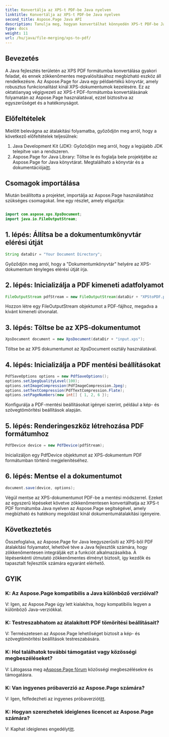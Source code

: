 ```yaml
---
title: Konvertálja az XPS-t PDF-be Java nyelven
linktitle: Konvertálja az XPS-t PDF-be Java nyelven
second_title: Aspose.Page Java API
description: Tanulja meg, hogyan konvertálhat könnyedén XPS-t PDF-be Java nyelven az Aspose.Page segítségével. Kövesse lépésenkénti útmutatónkat a hatékony dokumentumátalakítás érdekében.
type: docs
weight: 11
url: /hu/java/file-merging/xps-to-pdf/
---
```

## Bevezetés
A Java fejlesztés területén az XPS PDF formátumba konvertálása gyakori feladat, és ennek zökkenőmentes megvalósításához megbízható eszköz áll rendelkezésre. Az Aspose.Page for Java egy példaértékű könyvtár, amely robusztus funkcionalitást kínál XPS-dokumentumok kezelésére. Ez az oktatóanyag végigvezeti az XPS-t PDF-formátumba konvertálásának folyamatán az Aspose.Page használatával, ezzel biztosítva az egyszerűséget és a hatékonyságot.
## Előfeltételek
Mielőtt belevágna az átalakítási folyamatba, győződjön meg arról, hogy a következő előfeltételek teljesülnek:
1. Java Development Kit (JDK): Győződjön meg arról, hogy a legújabb JDK telepítve van a rendszeren.
2.  Aspose.Page for Java Library: Töltse le és foglalja bele projektjébe az Aspose.Page for Java könyvtárat. Megtalálható a könyvtár és a dokumentációja[itt](https://reference.aspose.com/page/java/).
## Csomagok importálása
Miután beállította a projektet, importálja az Aspose.Page használatához szükséges csomagokat. Íme egy részlet, amely eligazítja:
```java

import com.aspose.xps.XpsDocument;
import java.io.FileOutputStream;
```
## 1. lépés: Állítsa be a dokumentumkönyvtár elérési útját
```java
String dataDir = "Your Document Directory";
```
Győződjön meg arról, hogy a "Dokumentumkönyvtár" helyére az XPS-dokumentum tényleges elérési útját írja.
## 2. lépés: Inicializálja a PDF kimeneti adatfolyamot
```java
FileOutputStream pdfStream = new FileOutputStream(dataDir + "XPStoPDF.pdf");
```
Hozzon létre egy FileOutputStream objektumot a PDF-fájlhoz, megadva a kívánt kimeneti útvonalat.
## 3. lépés: Töltse be az XPS-dokumentumot
```java
XpsDocument document = new XpsDocument(dataDir + "input.xps");
```
Töltse be az XPS dokumentumot az XpsDocument osztály használatával.
## 4. lépés: Inicializálja a PDF mentési beállításokat
```java
PdfSaveOptions options = new PdfSaveOptions();
options.setJpegQualityLevel(100);
options.setImageCompression(PdfImageCompression.Jpeg);
options.setTextCompression(PdfTextCompression.Flate);
options.setPageNumbers(new int[] { 1, 2, 6 });
```
Konfigurálja a PDF-mentési beállításokat igényei szerint, például a kép- és szövegtömörítési beállítások alapján.
## 5. lépés: Renderingeszköz létrehozása PDF formátumhoz
```java
PdfDevice device = new PdfDevice(pdfStream);
```
Inicializáljon egy PdfDevice objektumot az XPS-dokumentum PDF formátumban történő megjelenítéséhez.
## 6. lépés: Mentse el a dokumentumot
```java
document.save(device, options);
```
Végül mentse az XPS-dokumentumot PDF-be a mentési módszerrel.
Ezeket az egyszerű lépéseket követve zökkenőmentesen konvertálhatja az XPS-t PDF formátumba Java nyelven az Aspose.Page segítségével, amely megbízható és hatékony megoldást kínál dokumentumátalakítási igényeire.
## Következtetés
Összefoglalva, az Aspose.Page for Java leegyszerűsíti az XPS-ből PDF átalakítási folyamatot, lehetővé téve a Java fejlesztők számára, hogy zökkenőmentesen integrálják ezt a funkciót alkalmazásaikba. A lépésenkénti útmutató zökkenőmentes élményt biztosít, így kezdők és tapasztalt fejlesztők számára egyaránt elérhető.
## GYIK
### K: Az Aspose.Page kompatibilis a Java különböző verzióival?
V: Igen, az Aspose.Page úgy lett kialakítva, hogy kompatibilis legyen a különböző Java-verziókkal.
### K: Testreszabhatom az átalakított PDF tömörítési beállításait?
V: Természetesen az Aspose.Page lehetőséget biztosít a kép- és szövegtömörítési beállítások testreszabására.
### K: Hol találhatok további támogatást vagy közösségi megbeszéléseket?
 V: Látogassa meg a[Aspose.Page fórum](https://forum.aspose.com/c/page/39) közösségi megbeszélésekre és támogatásra.
### K: Van ingyenes próbaverzió az Aspose.Page számára?
 V: Igen, felfedezheti az ingyenes próbaverziót[itt](https://releases.aspose.com/).
### K: Hogyan szerezhetek ideiglenes licencet az Aspose.Page számára?
 V: Kaphat ideiglenes engedélyt[itt](https://purchase.aspose.com/temporary-license/).